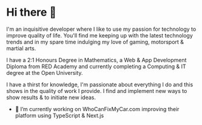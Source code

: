 # Hi there 👋

I'm an inquisitive developer where I like to use my passion for technology to improve quality of life. You'll find me keeping up with the latest technology trends and in my spare time indulging my love of gaming, motorsport & martial arts.

I have a 2:1 Honours Degree in Mathematics, a Web & App Development Diploma from RED Academy and currently completing a Computing & IT degree at the Open University.

I have a thirst for knowledge, I'm passionate about everything I do and this shows in the quality of work I provide. I find and implement new ways to show results & to initiate new ideas.

- 🔭 I’m currently working on WhoCanFixMyCar.com improving their platform using TypeScript & Next.js
